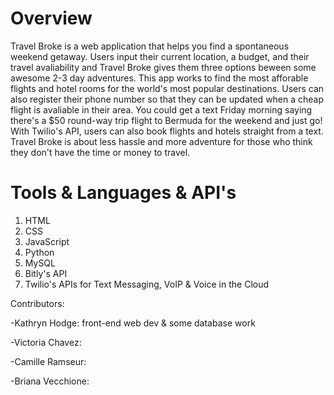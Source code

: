 # Overview
Travel Broke is a web application that helps you find a spontaneous weekend getaway. Users input their current location, a budget, and their travel avaliability and Travel Broke gives them three options beween some awesome 2-3 day adventures. This app works to find the most afforable flights and hotel rooms for the world's most popular destinations. Users can also register their phone number so that they can be updated when a cheap flight is avaliable in their area. You could get a text Friday morning saying there's a $50 round-way trip flight to Bermuda for the weekend and just go! With Twilio's API, users can also book flights and hotels straight from a text. Travel Broke is about less hassle and more adventure for those who think they don't have the time or money to travel. 

# Tools & Languages & API's
1. HTML
2. CSS
3. JavaScript
4. Python
5. MySQL
6. Bitly's API
7. Twilio's APIs for Text Messaging, VoIP & Voice in the Cloud

Contributors:

-Kathryn Hodge: front-end web dev & some database work

-Victoria Chavez:

-Camille Ramseur:

-Briana Vecchione:
